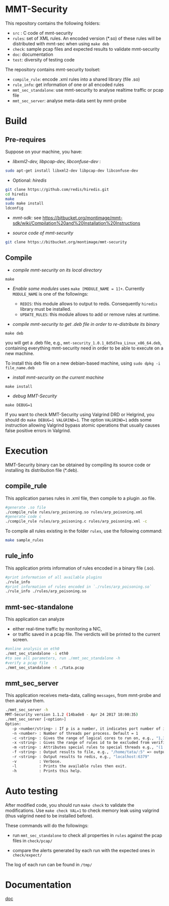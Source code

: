 # MMT-Security

This repository contains the following folders:

- `src` : C code of mmt-security
- `rules`: set of XML rules. An encoded version (*.so) of these rules will be distributed with mmt-sec when using `make deb`
- `check`: sample pcap files and expected results to validate mmt-security
- `doc`: documentation
- `test`: diversity of testing code

The repository contains mmt-security toolset:

- `compile_rule`: encode .xml rules into a shared library (file .so)
- `rule_info`: get information of one or all encoded rules
- `mmt_sec_standalone`: use mmt-security to analyse realtime traffic or pcap file
- `mmt_sec_server`: analyse meta-data sent by mmt-probe

# Build

## Pre-requires

Suppose on your machine, you have:

- *libxml2-dev, libpcap-dev, libconfuse-dev* : 

```bash
sudo apt-get install libxml2-dev libpcap-dev libconfuse-dev
```

- Optional: *hiredis*

```bash
git clone https://github.com/redis/hiredis.git
cd hiredis
make
sudo make install
ldconfig
```

- *mmt-sdk*: see https://bitbucket.org/montimage/mmt-sdk/wiki/Compilation%20and%20Installation%20Instructions

- *source code of mmt-security* 

```bash
git clone https://bitbucket.org/montimage/mmt-security
```

## Compile


- *compile mmt-security on its local directory*
```
make
```

- *Enable some modules* uses `make [MODULE_NAME = 1]+`. Currently `MODULE_NAME` is one of the followings:

  - `REDIS`: this module allows to output to redis. Consequently `hiredis` library must be installed. 
  - `UPDATE_RULES`: this module allows to add or remove rules at runtime.

- *compile mmt-security to get .deb file in order to re-distribute its binary*

```
make deb
```

   you will get a .deb file, e.g., `mmt-security_1.0.1_8d5d7ea_Linux_x86_64.deb`, containing everything mmt-security need in order to be able to execute on a new machine.
   
   To install this deb file on a new debian-based machine, using `sudo dpkg -i file_name.deb`

- *install mmt-security on the current machine*

```
make install
```

- *debug MMT-Security*

```
make DEBUG=1
```

If you want to check MMT-Security using Valgrind DRD or Helgrind, you should do `make DEBUG=1 VALGRIND=1`. The option `VALGRIND=1` adds some instruction allowing Valgrind bypass atomic operations that usually causes false positive errors in Valgrind.

# Execution

MMT-Security binary can be obtained by compiling its source code or installing its distribution file (*.deb).

## compile_rule
This application parses rules in .xml file, then compile to a plugin .so file.

```bash
#generate .so file
./compile_rule rules/arp_poisoning.so rules/arp_poisoning.xml
#generate code c
./compile_rule rules/arp_poisoning.c rules/arp_poisoning.xml -c
```

To compile all rules existing in the folder `rules`, use the following command:

```bash
make sample_rules
```

## rule_info

This application prints information of rules encoded in a binary file (.so).

```bash
#print information of all available plugins
./rule_info
#print information of rules encoded in `./rules/arp_poisoning.so`
./rule_info ./rules/arp_poisoning.so
```

## mmt-sec-standalone

This application can analyze
 
- either real-time traffic by monitoring a NIC,
- or traffic saved in a pcap file. The verdicts will be printed to the current screen.

```bash
#online analysis on eth0
./mmt_sec_standalone -i eth0
#to see all parameters, run ./mmt_sec_standalone -h
#verify a pcap file
./mmt_sec_standalone -t ./tata.pcap
```

## mmt_sec_server

This application receives meta-data, calling `messages`, from mmt-probe and then analyse them.

```bash
./mmt_sec_server -h
MMT-Security version 1.1.2 (14bade8 - Apr 24 2017 18:00:35)
./mmt_sec_server [<option>]
Option:
   -p <number/string> : If p is a number, it indicates port number of internet domain socket otherwise it indicates name of unix domain socket. Default: 5000
   -n <number> : Number of threads per process. Default = 1
   -c <string> : Gives the range of logical cores to run on, e.g., "1,3-8,16"
   -x <string> : Gives the range of rules id to be excluded from verification, e.g., "1,3-8,16"
   -m <string> : Attributes special rules to special threads e.g., "(1:10-13)(2:50)(4:1007-1010)"
   -f <string> : Output results to file, e.g., "/home/tata/:5" => output to folder /home/tata and each file contains reports during 5 seconds 
   -r <string> : Output results to redis, e.g., "localhost:6379"
   -v          : Verbose.
   -l          : Prints the available rules then exit.
   -h          : Prints this help.
```

# Auto testing

After modified code, you should run `make check` to validate the modifications.
Use `make check VAL=1` to check memory leak using valgrind (thus valgrind need to be installed before).

These commands will do the followings:

- run `mmt_sec_standalone` to check all properties in `rules`
against the pcap files in `check/pcap/`

- compare the alerts generated by each run with the expected ones in `check/expect/`

The log of each run can be found in `/tmp/` 

# Documentation

[doc](doc/)